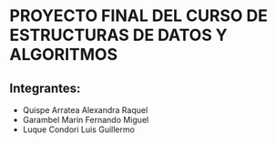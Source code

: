 # PROYECTO FINAL DEL CURSO DE ESTRUCTURAS DE DATOS Y ALGORITMOS

## Integrantes:
- Quispe Arratea Alexandra Raquel
- Garambel Marin Fernando Miguel
- Luque Condori Luis Guillermo
